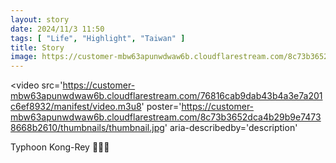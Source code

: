 ```yaml
---
layout: story
date: 2024/11/3 11:50
tags: [ "Life", "Highlight", "Taiwan" ]
title: Story
image: https://customer-mbw63apunwdwaw6b.cloudflarestream.com/8c73b3652dca4b29b9e74738668b2610/thumbnails/thumbnail.jpg
---
```


<video 
  src='https://customer-mbw63apunwdwaw6b.cloudflarestream.com/76816cab9dab43b4a3e7a201c6ef8932/manifest/video.m3u8' 
  poster='https://customer-mbw63apunwdwaw6b.cloudflarestream.com/8c73b3652dca4b29b9e74738668b2610/thumbnails/thumbnail.jpg'
  aria-describedby='description'
  ><!-- tracks --></video>

<div id='description'>Typhoon Kong-Rey 💨💨💨</div>

